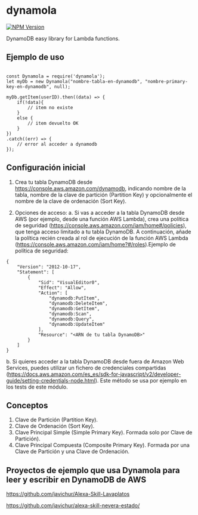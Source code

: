 # dynamola

 [![NPM Version](https://img.shields.io/npm/v/dynamola.svg?style=flat)](https://npmjs.org/package/dynamola)

DynamoDB easy library for Lambda functions.

## Ejemplo de uso

```

const Dynamola = require('dynamola');
let myDb = new Dynamola("nombre-tabla-en-dynamodb", "nombre-primary-key-en-dynamodb", null);

myDb.getItem(userID).then((data) => {
    if(!data){
        // item no existe
    }
    else {
        // item devuelto OK
    }
})
.catch((err) => {
    // error al acceder a dynamodb
});
```

## Configuración inicial

1. Crea tu tabla DynamoDB desde https://console.aws.amazon.com/dynamodb, indicando nombre de la tabla, nombre de la clave de partición (Partition Key) y opcionalmente el nombre de la clave de ordenación (Sort Key).

2. Opciones de acceso:
a. Si vas a acceder a la tabla DynamoDB desde AWS (por ejemplo, desde una función AWS Lambda), crea una política de seguridad (https://console.aws.amazon.com/iam/home#/policies), que tenga acceso limitado a tu tabla DynamoDB. A continuación, añade la política recién creada al rol de ejecución de la función AWS Lambda (https://console.aws.amazon.com/iam/home?#/roles).Ejemplo de política de seguridad:
```
{
    "Version": "2012-10-17",
    "Statement": [
        {
            "Sid": "VisualEditor0",
            "Effect": "Allow",
            "Action": [
                "dynamodb:PutItem",
                "dynamodb:DeleteItem",
                "dynamodb:GetItem",
                "dynamodb:Scan",
                "dynamodb:Query",
                "dynamodb:UpdateItem"
            ],
            "Resource": "<ARN de tu tabla DynamoDB>"
        }
    ]
}
```

b. Si quieres acceder a la tabla DynamoDB desde fuera de Amazon Web Services, puedes utilizar un fichero de credenciales compartidas (https://docs.aws.amazon.com/es_es/sdk-for-javascript/v2/developer-guide/setting-credentials-node.html). Este método se usa por ejemplo en los tests de este módulo.

## Conceptos

1. Clave de Partición (Partition Key).
2. Clave de Ordenación (Sort Key).
3. Clave Principal Simple (Simple Primary Key). Formada solo por Clave de Partición).
4. Clave Principal Compuesta (Composite Primary Key). Formada por una Clave de Partición y una Clave de Ordenación.

## Proyectos de ejemplo que usa Dynamola para leer y escribir en DynamoDB de AWS

https://github.com/javichur/Alexa-Skill-Lavaplatos

https://github.com/javichur/alexa-skill-nevera-estado/